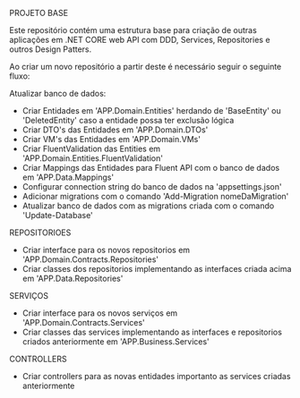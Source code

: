 PROJETO BASE

Este repositório contém uma estrutura base para criação de outras aplicações em .NET CORE web API com DDD, Services, Repositories e outros Design Patters.

Ao criar um novo repositório a partir deste é necessário seguir o seguinte fluxo:

Atualizar banco de dados:
- Criar Entidades em 'APP.Domain.Entities' herdando de 'BaseEntity' ou 'DeletedEntity' caso a entidade possa ter exclusão lógica
- Criar DTO's das Entidades em 'APP.Domain.DTOs'
- Criar VM's das Entidades em 'APP.Domain.VMs'
- Criar FluentValidation das Entities em 'APP.Domain.Entities.FluentValidation'
- Criar Mappings das Entidades para Fluent API com o banco de dados em 'APP.Data.Mappings'
- Configurar connection string do banco de dados na 'appsettings.json'
- Adicionar migrations com o comando 'Add-Migration nomeDaMigration'
- Atualizar banco de dados com as migrations criada com o comando 'Update-Database'

REPOSITORIOES
- Criar interface para os novos repositorios em 'APP.Domain.Contracts.Repositories'
- Criar classes dos repositorios implementando as interfaces criada acima em 'APP.Data.Repositories'

SERVIÇOS
- Criar interface para os novos serviços em 'APP.Domain.Contracts.Services'
- Criar classes das services implementando as interfaces e repositorios criados anteriormente em 'APP.Business.Services'

CONTROLLERS
- Criar controllers para as novas entidades importanto as services criadas anteriormente
